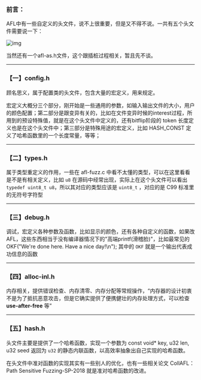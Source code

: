 ### 前言：

AFL中有一些自定义的头文件，说不上很重要，但是又不得不说。一共有五个头文件需要说一下：

![img](https://img2018.cnblogs.com/blog/806432/201912/806432-20191224152346953-1189268770.png)

当然还有一个afl-as.h文件，这个跟插桩过程相关，暂且先不谈。

------

### 【一】config.h

顾名思义，属于配置类的头文件，包含大量的宏定义，用来规定。

宏定义大概分三个部分，刚开始是一些通用的参数，如输入输出文件的大小，用户的颜色配置；第二部分是跟变异有关的，比如在文件变异时候的interest过程，所用到的预设特殊值，就是在这个头文件中定义的，还有bitflip阶段的 token 长度定义也是在这个头文件中；第三部分是特殊用途的宏定义，比如 HASH_CONST 定义了哈希函数里的一个长度常量，等等；

------

### 【二】types.h

属于类型重定义的作用，一些在 afl-fuzz.c 中看不太懂的类型，可以在这里看看是不是有相关定义，比如 `u8` 在源码中经常出现，实际上在这个头文件可以看出 `typedef uint8_t u8`，所以其对应的类型应该是 `uint8_t` ，对应的是 C99 标准里的无符号字符型

------

### 【三】debug.h

调试，宏定义各种参数及函数，比如显示的颜色，还有各种自定义的函数，如果改AFL，这些东西相当于没有编译器情况下的"高端printf(滑稽脸)"，比如最常见的 OKF("We're done here. Have a nice day!\n"); 其中的 `OKF` 就是一个输出代表成功信息的函数

------

### 【四】alloc-inl.h

内存相关，提供错误检查、内存清零、内存分配等常规操作，“内存器的设计初衷不是为了抵抗恶意攻击，但是它确实提供了便携健壮的内存处理方式，可以检查 **use-after-free** 等”

------

### 【五】hash.h

头文件主要是提供了一个哈希函数，实现一个参数为 const void* key, u32 len, u32 seed 返回为 `u32` 的静态内联函数，以高效率抽象出自己实现的哈希函数。

在头文件中准对函数的实现其实有一些别人的优化，也有一些相关论文 CollAFL：Path Sensitive Fuzzing-SP-2018 就是准对哈希函数的改进。



